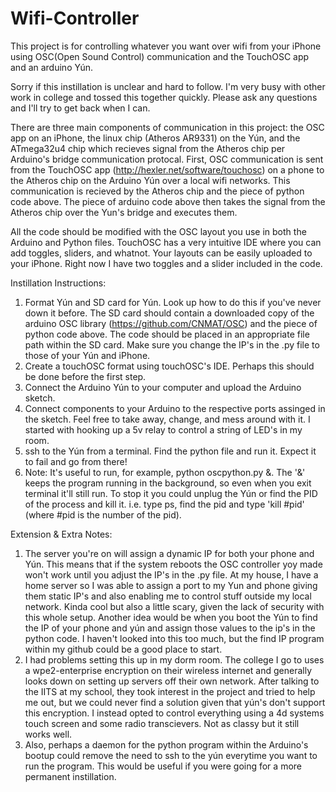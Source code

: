 # Wifi-Controller
This project is for controlling whatever you want over wifi from your iPhone using OSC(Open Sound Control) communication and the TouchOSC app and an arduino Yún.

Sorry if this instillation is unclear and hard to follow.  I'm very busy with other work in college and tossed this together quickly.  Please ask any questions and I'll try to get back when I can.  

There are three main components of communication in this project: the OSC app on an iPhone, the linux chip (Atheros AR9331) on the Yún, and the ATmega32u4 chip which recieves signal from the Atheros chip per Arduino's bridge communication protocal.  First, OSC communication is sent from the TouchOSC app (http://hexler.net/software/touchosc) on a phone to the Atheros chip on the Arduino Yún over a local wifi networks.  This communication is recieved by the Atheros chip and the piece of python code above.  The piece of arduino code above then takes the signal from the Atheros chip over the Yun's bridge and executes them.

All the code should be modified with the OSC layout you use in both the Arduino and Python files.  TouchOSC has a very intuitive IDE where you can add toggles, sliders, and whatnot.  Your layouts can be easily uploaded to your iPhone.  Right now I have two toggles and a slider included in the code.  

Instillation Instructions:

1. Format Yún and SD card for Yún.  Look up how to do this if you've never down it before.  The SD card should contain a downloaded copy of the arduino OSC library (https://github.com/CNMAT/OSC) and the piece of python code above. The code should be placed in an appropriate file path within the SD card.  Make sure you change the IP's in the .py file to those of your Yún and iPhone.  
2. Create a touchOSC format using touchOSC's IDE.  Perhaps this should be done before the first step.
3. Connect the Arduino Yún to your computer and upload the Arduino sketch.  
4. Connect components to your Arduino to the respective ports assinged in the sketch.  Feel free to take away, change, and mess around with it.  I started with hooking up a 5v relay to control a string of LED's in my room.
5. ssh to the Yún from a terminal.  Find the python file and run it.  Expect it to fail and go from there!  
6. Note: It's useful to run, for example, python oscpython.py &.  The '&' keeps the program running in the background, so even when you exit terminal it'll still run.  To stop it you could unplug the Yún or find the PID of the process and kill it.  i.e. type ps, find the pid and type 'kill #pid' (where #pid is the number of the pid).


Extension & Extra Notes:

1. The server you're on will assign a dynamic IP for both your phone and Yún.  This means that if the system reboots the OSC controller yoy made won't work until you adjust the IP's in the .py file.  At my house, I have a home server so I was able to assign a port to my Yun and phone giving them static IP's and also enabling me to control stuff outside my local network.  Kinda cool but also a little scary, given the lack of security with this whole setup.  Another idea would be when you boot the Yún to find the IP of your phone and yún and assign those values to the ip's in the python code.  I haven't looked into this too much, but the find IP program within my github could be a good place to start.
2. I had problems setting this up in my dorm room.  The college I go to uses a wpe2-enterprise encryption on their wireless internet and generally looks down on setting up servers off their own network.  After talking to the IITS at my school, they took interest in the project and tried to help me out, but we could never find a solution given that yún's don't support this encryption.  I instead opted to control everything using a 4d systems touch screen and some radio transcievers.  Not as classy but it still works well.
3. Also, perhaps a daemon for the python program within the Arduino's bootup could remove the need to ssh to the yún everytime you want to run the program. This would be useful if you were going for a more permanent instillation.
